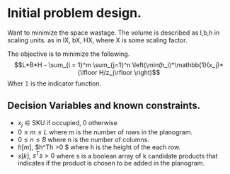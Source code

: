 # Initial problem design. 

Want to minimize the space wastage. The volume is described as l,b,h in scaling units. as in lX, bX, HX, where X is some scaling factor. 

The objective is to minimize the following. 
$$L*B*H - \sum_{i = 1}^m \sum_{j=1}^n \left(\min(h_i)*\mathbb{1}(x_j)*(\lfloor H/z_j\rfloor \right)$$
Wher $\mathbb{1}$ is the indicator function.

## Decision Variables and known constraints.
 - $x_j \in \text{SKU if occupied, 0 otherwise}$
 - $0 \leq m \leq L$ where m is the number of rows in the planogram. 
 - $0 \leq n \leq B$ where n is the number of columns.
 - $h[m]$, $h^Th >0 $ where h is the height of the each row. 
 - $s[k]$, $s^Ts > 0$ where s is a boolean array of k candidate products that indicates if the product is chosen to be added in the planogram.
  

